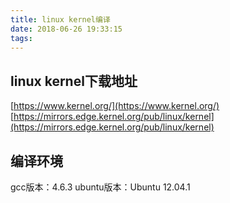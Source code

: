```yaml
---
title: linux kernel编译
date: 2018-06-26 19:33:15
tags:
---
```

## linux kernel下载地址
[https://www.kernel.org/](https://www.kernel.org/)
[https://mirrors.edge.kernel.org/pub/linux/kernel](https://mirrors.edge.kernel.org/pub/linux/kernel)
## 编译环境
gcc版本：4.6.3
ubuntu版本：Ubuntu 12.04.1
